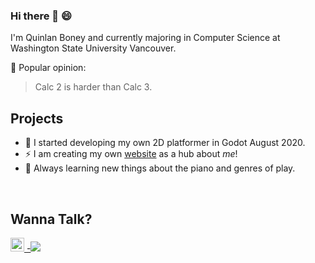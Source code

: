 ### Hi there 👋 :smile:

I'm Quinlan Boney and currently majoring in Computer Science at Washington State University Vancouver.

🤔 Popular opinion: 

> Calc 2 is harder than Calc 3.

## Projects

- 🌱 I started developing my own 2D platformer in Godot August 2020.
- ⚡ I am creating my own [website](HashtagOrNah.github.io) as a hub about _me_!
- 💬 Always learning new things about the piano and genres of play.

<br>

## Wanna Talk?

<a href="https://www.linkedin.com/in/quinlan-boney-0300391b5/">
  <img src ="https://simpleicons.org/icons/linkedin.svg" width="22px">
  -<img src="https://img.shields.io/badge/LinkedIn-black?color=black&style=for-the-badge&logo=Linkedin"/>
</a>


<!--
**HashtagOrNah/HashtagOrNah** is a ✨ _special_ ✨ repository because its `README.md` (this file) appears on your GitHub profile.

Here are some ideas to get you started:

- 🔭 I’m currently working on ...
- 🌱 I’m currently learning ...
- 👯 I’m looking to collaborate on ...
- 🤔 I’m looking for help with ...
- 💬 Ask me about ...
- 📫 How to reach me: ...
- 😄 Pronouns: ...
- ⚡ Fun fact: ...
-->
